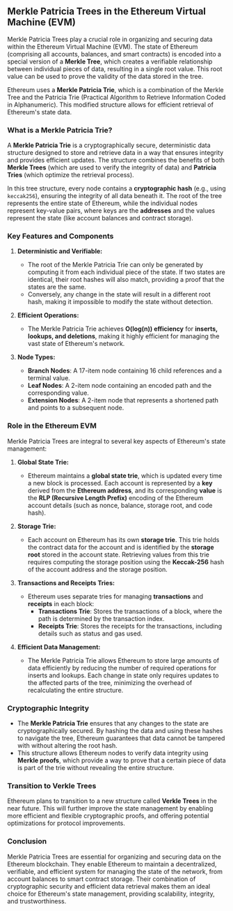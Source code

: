 ## Merkle Patricia Trees in the Ethereum Virtual Machine (EVM)

Merkle Patricia Trees play a crucial role in organizing and securing data within the Ethereum Virtual Machine (EVM). The state of Ethereum (comprising all accounts, balances, and smart contracts) is encoded into a special version of a **Merkle Tree**, which creates a verifiable relationship between individual pieces of data, resulting in a single root value. This root value can be used to prove the validity of the data stored in the tree.

Ethereum uses a **Merkle Patricia Trie**, which is a combination of the Merkle Tree and the Patricia Trie (Practical Algorithm to Retrieve Information Coded in Alphanumeric). This modified structure allows for efficient retrieval of Ethereum's state data.

### What is a Merkle Patricia Trie?

A **Merkle Patricia Trie** is a cryptographically secure, deterministic data structure designed to store and retrieve data in a way that ensures integrity and provides efficient updates. The structure combines the benefits of both **Merkle Trees** (which are used to verify the integrity of data) and **Patricia Tries** (which optimize the retrieval process).

In this tree structure, every node contains a **cryptographic hash** (e.g., using `keccak256`), ensuring the integrity of all data beneath it. The root of the tree represents the entire state of Ethereum, while the individual nodes represent key-value pairs, where keys are the **addresses** and the values represent the state (like account balances and contract storage).

### Key Features and Components

1. **Deterministic and Verifiable:**

   - The root of the Merkle Patricia Trie can only be generated by computing it from each individual piece of the state. If two states are identical, their root hashes will also match, providing a proof that the states are the same.
   - Conversely, any change in the state will result in a different root hash, making it impossible to modify the state without detection.

2. **Efficient Operations:**

   - The Merkle Patricia Trie achieves **O(log(n)) efficiency** for **inserts, lookups, and deletions**, making it highly efficient for managing the vast state of Ethereum's network.

3. **Node Types:**
   - **Branch Nodes**: A 17-item node containing 16 child references and a terminal value.
   - **Leaf Nodes**: A 2-item node containing an encoded path and the corresponding value.
   - **Extension Nodes**: A 2-item node that represents a shortened path and points to a subsequent node.

### Role in the Ethereum EVM

Merkle Patricia Trees are integral to several key aspects of Ethereum's state management:

1. **Global State Trie:**

   - Ethereum maintains a **global state trie**, which is updated every time a new block is processed. Each account is represented by a **key** derived from the **Ethereum address**, and its corresponding **value** is the **RLP (Recursive Length Prefix)** encoding of the Ethereum account details (such as nonce, balance, storage root, and code hash).

2. **Storage Trie:**

   - Each account on Ethereum has its own **storage trie**. This trie holds the contract data for the account and is identified by the **storage root** stored in the account state. Retrieving values from this trie requires computing the storage position using the **Keccak-256** hash of the account address and the storage position.

3. **Transactions and Receipts Tries:**

   - Ethereum uses separate tries for managing **transactions** and **receipts** in each block:
     - **Transactions Trie**: Stores the transactions of a block, where the path is determined by the transaction index.
     - **Receipts Trie**: Stores the receipts for the transactions, including details such as status and gas used.

4. **Efficient Data Management:**
   - The Merkle Patricia Trie allows Ethereum to store large amounts of data efficiently by reducing the number of required operations for inserts and lookups. Each change in state only requires updates to the affected parts of the tree, minimizing the overhead of recalculating the entire structure.

### Cryptographic Integrity

- The **Merkle Patricia Trie** ensures that any changes to the state are cryptographically secured. By hashing the data and using these hashes to navigate the tree, Ethereum guarantees that data cannot be tampered with without altering the root hash.
- This structure allows Ethereum nodes to verify data integrity using **Merkle proofs**, which provide a way to prove that a certain piece of data is part of the trie without revealing the entire structure.

### Transition to Verkle Trees

Ethereum plans to transition to a new structure called **Verkle Trees** in the near future. This will further improve the state management by enabling more efficient and flexible cryptographic proofs, and offering potential optimizations for protocol improvements.

### Conclusion

Merkle Patricia Trees are essential for organizing and securing data on the Ethereum blockchain. They enable Ethereum to maintain a decentralized, verifiable, and efficient system for managing the state of the network, from account balances to smart contract storage. Their combination of cryptographic security and efficient data retrieval makes them an ideal choice for Ethereum's state management, providing scalability, integrity, and trustworthiness.
